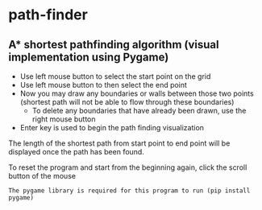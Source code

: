 # path-finder
## A* shortest pathfinding algorithm (visual implementation using Pygame)


* Use left mouse button to select the start point on the grid
* Use left mouse button to then select the end point
* Now you may draw any boundaries or walls between those two points (shortest path will not be able to flow through these boundaries)
  * To delete any boundaries that have already been drawn, use the right mouse button
* Enter key is used to begin the path finding visualization

The length of the shortest path from start point to end point will be displayed once the path has been found.

To reset the program and start from the beginning again, click the scroll button of the mouse

```The pygame library is required for this program to run (pip install pygame)```


